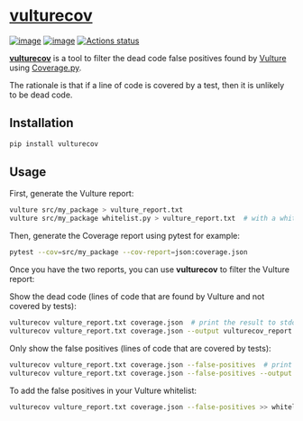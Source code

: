 # [vulturecov](https://github.com/Jonas1312/vulturecov)

[![image](https://img.shields.io/pypi/v/vulturecov.svg)](https://pypi.python.org/pypi/vulturecov)
[![image](https://img.shields.io/pypi/pyversions/vulturecov.svg)](https://pypi.python.org/pypi/vulturecov)
[![Actions status](https://github.com/Jonas1312/vulturecov/workflows/CI/badge.svg)](https://github.com/Jonas1312/vulturecov/actions)

[**vulturecov**](https://github.com/Jonas1312/vulturecov) is a tool to filter the dead code false positives found by [Vulture](https://github.com/jendrikseipp/vulture) using [Coverage.py](https://coverage.readthedocs.io/e).

The rationale is that if a line of code is covered by a test, then it is unlikely to be dead code.

## Installation

```bash
pip install vulturecov
```

## Usage

First, generate the Vulture report:

```bash
vulture src/my_package > vulture_report.txt
vulture src/my_package whitelist.py > vulture_report.txt  # with a whitelist
```

Then, generate the Coverage report using pytest for example:

```bash
pytest --cov=src/my_package --cov-report=json:coverage.json
```

Once you have the two reports, you can use **vulturecov** to filter the Vulture report:

Show the dead code (lines of code that are found by Vulture and not covered by tests):

```bash
vulturecov vulture_report.txt coverage.json  # print the result to stdout
vulturecov vulture_report.txt coverage.json --output vulturecov_report.txt  # write the result to a file
```

Only show the false positives (lines of code that are covered by tests):

```bash
vulturecov vulture_report.txt coverage.json --false-positives  # print the result to stdout
vulturecov vulture_report.txt coverage.json --false-positives --output vulture_fp.txt  # write the result to a file
```

To add the false positives in your Vulture whitelist:

```bash
vulturecov vulture_report.txt coverage.json --false-positives >> whitelist.py
```
